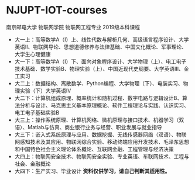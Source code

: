 # NJUPT-IOT-courses
南京邮电大学 物联网学院 物联网工程专业 2019级本科课程
- 大一上：高等数学A（Ⅰ）上、线性代数与解析几何、高级语言程序设计、大学英语Ⅱ、物联网导论、思想道德修养与法律基础、中国文化概论、军事理论、大学生心理健康
- 大一下：高等数学A（Ⅰ）下、面向对象程序设计、大学物理（上）、电工电子技术基础、数学实验B、物理实验（上）、中国近现代史纲要、大学英语Ⅲ、金工实习
- 大二上：数据结构、离散数学、Python编程、大学物理（下）、电装实习、物理实验（下）大学英语Ⅳ
- 大二下：计算机组成原理、概率统计和随机过程、数字电路与逻辑设计B、算法分析与设计、马克思主义基本原理概论、软件工程理论与实践、认识实习、电工电子基础实验B
- 大三上：操作系统原理、计算机网络、微机原理与接口技术、机器学习（双语）、Matlab与仿真、商业银行业务与经营、职业发展与就业指导
- 大三下：嵌入式系统原理与应用、数据挖掘、无线传感器网络（双语）、物联网感知技术及其应用、物联网综合实验、移动终端应用开发技术、毛泽东思想和中国特色社会主义理论体系概论、互联网金融、工程管理与经济决策
- 大四上：物联网安全技术、物联网安全实验、专业英语、车联网技术、工程与社会、金融概论
- 大四下：生产实习、毕业设计
**资料仅供学习，请自己判断其适用性。**

